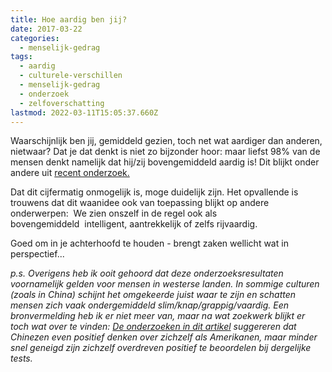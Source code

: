 ```yaml
---
title: Hoe aardig ben jij?
date: 2017-03-22
categories:
  - menselijk-gedrag
tags:
  - aardig
  - culturele-verschillen
  - menselijk-gedrag
  - onderzoek
  - zelfoverschatting
lastmod: 2022-03-11T15:05:37.660Z
---
```


Waarschijnlijk ben jij, gemiddeld gezien, toch net wat aardiger dan anderen, nietwaar? Dat je dat denkt is niet zo bijzonder hoor: maar liefst 98% van de mensen denkt namelijk dat hij/zij bovengemiddeld aardig is! Dit blijkt onder andere uit [recent onderzoek.](https://www.theguardian.com/science/shortcuts/2017/mar/13/why-do-we-think-were-nicer-than-we-actually-are)

Dat dit cijfermatig onmogelijk is, moge duidelijk zijn. Het opvallende is trouwens dat dit waanidee ook van toepassing blijkt op andere onderwerpen:  We zien onszelf in de regel ook als bovengemiddeld  intelligent, aantrekkelijk of zelfs rijvaardig.

Goed om in je achterhoofd te houden - brengt zaken wellicht wat in perspectief...

_p.s. Overigens heb ik ooit gehoord dat deze onderzoeksresultaten voornamelijk gelden voor mensen in westerse landen. In sommige culturen (zoals in China) schijnt het omgekeerde juist waar te zijn en schatten mensen zich vaak ondergemiddeld slim/knap/grappig/vaardig. Een bronvermelding heb ik er niet meer van, maar na wat zoekwerk blijkt er toch wat over te vinden: [De onderzoeken in dit artikel](https://www.researchgate.net/publication/227619159_Self-esteem_and_culture_Differences_in_cognitive_self-evaluations_or_affective_self-regard) suggereren dat Chinezen even positief denken over zichzelf als Amerikanen, maar minder snel geneigd zijn zichzelf overdreven positief te beoordelen bij dergelijke tests._
